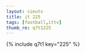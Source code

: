 ```yaml
--- 
layout: sieutv
title: it 225
tags: [football,ittv]
thumb_re: q7t1225
---
```

{% include q7t1 key="225" %} 
